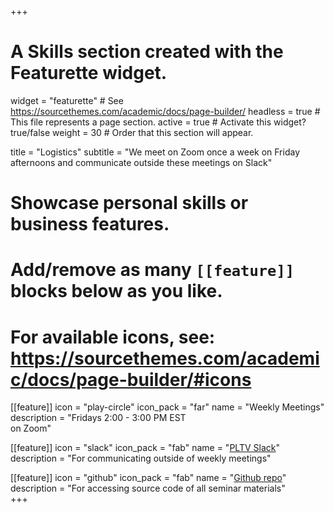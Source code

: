 +++
# A Skills section created with the Featurette widget.
widget = "featurette"  # See https://sourcethemes.com/academic/docs/page-builder/
headless = true  # This file represents a page section.
active = true  # Activate this widget? true/false
weight = 30  # Order that this section will appear.

title = "Logistics"
subtitle = "We meet on Zoom once a week on Friday afternoons and communicate outside these meetings on Slack"

# Showcase personal skills or business features.
# 
# Add/remove as many `[[feature]]` blocks below as you like.
# 
# For available icons, see: https://sourcethemes.com/academic/docs/page-builder/#icons

[[feature]]
  icon = "play-circle"
  icon_pack = "far"
  name = "Weekly Meetings"
  description = "Fridays 2:00 - 3:00 PM EST<br>on Zoom" 
  
[[feature]]
  icon = "slack"
  icon_pack = "fab"
  name = "[PLTV Slack](https://pennleadsthevote.slack.com)"
  description = "For communicating outside of weekly meetings"  
  
[[feature]]
  icon = "github"
  icon_pack = "fab"
  name = "[Github repo](https://github.com/dcosme/pltv-seminar)"
  description = "For accessing source code of all seminar materials"  
+++
